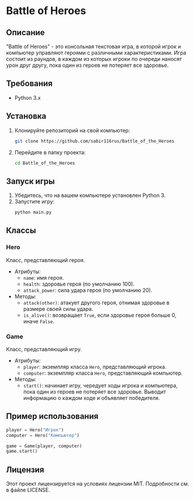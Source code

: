 # Battle of Heroes

## Описание
"Battle of Heroes" - это консольная текстовая игра, в которой игрок и компьютер управляют героями с различными характеристиками. Игра состоит из раундов, в каждом из которых игроки по очереди наносят урон друг другу, пока один из героев не потеряет все здоровье.

## Требования
- Python 3.x

## Установка
1. Клонируйте репозиторий на свой компьютер:
    ```bash
    git clone https://github.com/sabir116rus/Battle_of_the_Heroes
    ```
2. Перейдите в папку проекта:
    ```bash
    cd Battle_of_the_Heroes
    ```

## Запуск игры
1. Убедитесь, что на вашем компьютере установлен Python 3.
2. Запустите игру:
    ```bash
    python main.py
    ```

## Классы

### Hero
Класс, представляющий героя.
- Атрибуты:
  - `name`: имя героя.
  - `health`: здоровье героя (по умолчанию 100).
  - `attack_power`: сила удара героя (по умолчанию 20).
- Методы:
  - `attack(other)`: атакует другого героя, отнимая здоровье в размере своей силы удара.
  - `is_alive()`: возвращает `True`, если здоровье героя больше 0, иначе `False`.

### Game
Класс, представляющий игру.
- Атрибуты:
  - `player`: экземпляр класса `Hero`, представляющий игрока.
  - `computer`: экземпляр класса `Hero`, представляющий компьютер.
- Методы:
  - `start()`: начинает игру, чередует ходы игрока и компьютера, пока один из героев не потеряет все здоровье. Выводит информацию о каждом ходе и объявляет победителя.

## Пример использования
```python
player = Hero("Игрок")
computer = Hero("Компьютер")

game = Game(player, computer)
game.start()
```

## Лицензия
Этот проект лицензируется на условиях лицензии MIT. Подробности см. в файле LICENSE.
